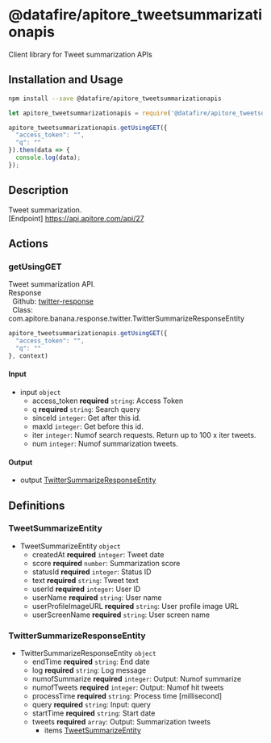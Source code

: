 # @datafire/apitore_tweetsummarizationapis

Client library for Tweet summarization APIs

## Installation and Usage
```bash
npm install --save @datafire/apitore_tweetsummarizationapis
```
```js
let apitore_tweetsummarizationapis = require('@datafire/apitore_tweetsummarizationapis').create();

apitore_tweetsummarizationapis.getUsingGET({
  "access_token": "",
  "q": ""
}).then(data => {
  console.log(data);
});
```

## Description

Tweet summarization.<BR />[Endpoint] https://api.apitore.com/api/27

## Actions

### getUsingGET
Tweet summarization API.<BR />Response<BR />&nbsp; Github: <a href="https://github.com/keigohtr/apitore-response-parent/tree/master/twitter-response">twitter-response</a><BR />&nbsp; Class: com.apitore.banana.response.twitter.TwitterSummarizeResponseEntity<BR />


```js
apitore_tweetsummarizationapis.getUsingGET({
  "access_token": "",
  "q": ""
}, context)
```

#### Input
* input `object`
  * access_token **required** `string`: Access Token
  * q **required** `string`: Search query
  * sinceId `integer`: Get after this id.
  * maxId `integer`: Get before this id.
  * iter `integer`: Numof search requests. Return up to 100 x iter tweets.
  * num `integer`: Numof summarization tweets.

#### Output
* output [TwitterSummarizeResponseEntity](#twittersummarizeresponseentity)



## Definitions

### TweetSummarizeEntity
* TweetSummarizeEntity `object`
  * createdAt **required** `integer`: Tweet date
  * score **required** `number`: Summarization score
  * statusId **required** `integer`: Status ID
  * text **required** `string`: Tweet text
  * userId **required** `integer`: User ID
  * userName **required** `string`: User name
  * userProfileImageURL **required** `string`: User profile image URL
  * userScreenName **required** `string`: User screen name

### TwitterSummarizeResponseEntity
* TwitterSummarizeResponseEntity `object`
  * endTime **required** `string`: End date
  * log **required** `string`: Log message
  * numofSummarize **required** `integer`: Output: Numof summarize
  * numofTweets **required** `integer`: Output: Numof hit tweets
  * processTime **required** `string`: Process time [millisecond]
  * query **required** `string`: Input: query
  * startTime **required** `string`: Start date
  * tweets **required** `array`: Output: Summarization tweets
    * items [TweetSummarizeEntity](#tweetsummarizeentity)



